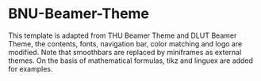 # BNU-Beamer-Theme
This template is adapted from THU Beamer Theme and DLUT Beamer Theme, the contents, fonts, navigation bar, color matching and logo are modified. Note that smoothbars are replaced by miniframes as external themes. On the basis of mathematical formulas, tikz and linguex are added for examples.
